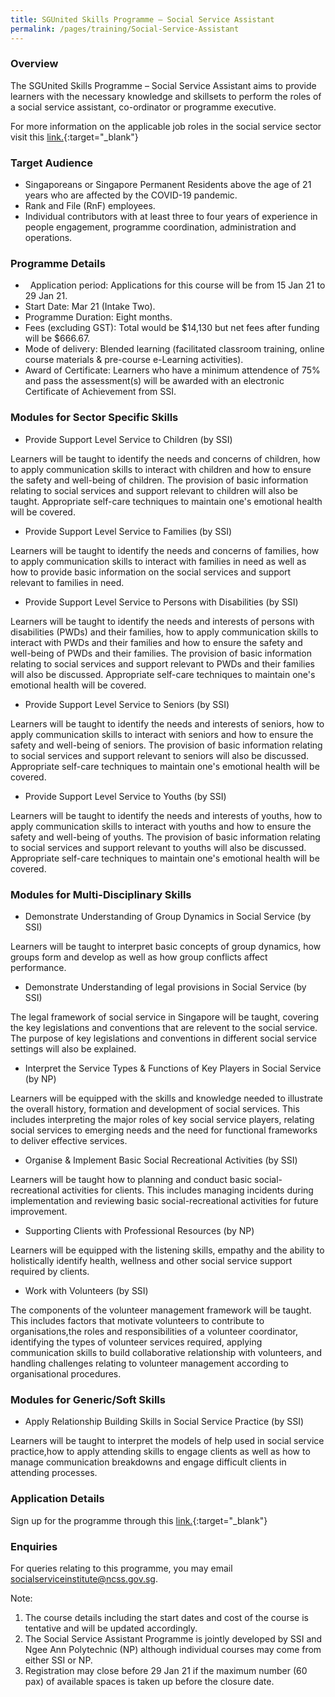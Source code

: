 ```yaml
---
title: SGUnited Skills Programme – Social Service Assistant
permalink: /pages/training/Social-Service-Assistant
---
```

### Overview
The SGUnited Skills Programme – Social Service Assistant aims to provide learners with the necessary knowledge and skillsets to perform the roles of a social service assistant, co-ordinator or programme executive.

For more information on the applicable job roles in the social service sector visit this [link.](https://www.myskillsfuture.sg/content/portal/en/career-resources/career-resources/campaigns/train-and-skill-up-for-jobs-in-Social-Services.html){:target="_blank"}

### Target Audience

-   Singaporeans or Singapore Permanent Residents above the age of 21 years who are affected by the COVID-19 pandemic.
-   Rank and File (RnF) employees.
-   Individual contributors with at least three to four years of experience in people engagement, programme coordination, administration and operations.

### Programme Details
-   Application period: Applications for this course will be from 15 Jan 21 to 29 Jan 21. 
-   Start Date: Mar 21 (Intake Two).
-   Programme Duration: Eight months.
-   Fees (excluding GST): Total would be $14,130 but net fees after funding will be $666.67. 
-   Mode of delivery: Blended learning (facilitated classroom training, online course materials & pre-course e-Learning activities).
-   Award of Certificate: Learners who have a minimum attendence of 75% and pass the assessment(s) will be awarded with an electronic Certificate of Achievement from SSI.

### Modules for Sector Specific Skills 

-   Provide Support Level Service to Children (by SSI)

Learners will be taught to identify the needs and concerns of children, how to apply communication skills to interact with children and how to ensure the safety and well-being of children. The provision of basic information relating to social services and support relevant to children will also be taught. Appropriate self-care techniques to maintain one's emotional health will be covered.

-   Provide Support Level Service to Families (by SSI)

Learners will be taught to identify the needs and concerns of families, how to apply communication skills to interact with families in need as well as how to provide basic information on the social services and support relevant to families in need.

-   Provide Support Level Service to Persons with Disabilities (by SSI)

Learners will be taught to identify the needs and interests of persons with disabilities (PWDs) and their families, how to apply communication skills to interact with PWDs and their families and how to ensure the safety and well-being of PWDs and their families. The provision of basic information relating to social services and support relevant to PWDs and their families will also be discussed. Appropriate self-care techniques to maintain one's emotional health will be covered.

-   Provide Support Level Service to Seniors (by SSI)

Learners will be taught to identify the needs and interests of seniors, how to apply communication skills to interact with seniors and how to ensure the safety and well-being of seniors. The provision of basic information relating to social services and support relevant to seniors will also be discussed. Appropriate self-care techniques to maintain one's emotional health will be covered.

-   Provide Support Level Service to Youths (by SSI)

Learners will be taught to identify the needs and interests of youths, how to apply communication skills to interact with youths and how to ensure the safety and well-being of youths. The provision of basic information relating to social services and support relevant to youths will also be discussed. Appropriate self-care techniques to maintain one's emotional health will be covered.

### Modules for Multi-Disciplinary Skills 

-   Demonstrate Understanding of Group Dynamics in Social Service (by SSI) 

Learners will be taught to interpret basic concepts of group dynamics, how groups form and develop as well as how group conflicts affect performance.

-   Demonstrate Understanding of legal provisions in Social Service (by SSI)

The legal framework of social service in Singapore will be taught, covering the key legislations and conventions that are relevent to the social service. The purpose of key legislations and conventions in different social service settings will also be explained.

-   Interpret the Service Types & Functions of Key Players in Social Service (by NP) 

Learners will be equipped with the skills and knowledge needed to illustrate the overall history, formation and development of social services. This includes interpreting the major roles of key social service players, relating social services to emerging needs and the need for functional frameworks to deliver effective services.

-   Organise & Implement Basic Social Recreational Activities (by SSI)

Learners will be taught how to planning and conduct basic social-recreational activities for clients. This includes managing incidents during implementation and reviewing basic social-recreational activities for future improvement.

-   Supporting Clients with Professional Resources (by NP)

Learners will be equipped with the listening skills, empathy and the ability to holistically identify health, wellness and other social service support required by clients.

-   Work with Volunteers (by SSI)

The components of the volunteer management framework will be taught. This includes factors that motivate volunteers to contribute to organisations,the roles and responsibilities of a volunteer coordinator, identifying the types of volunteer services required, applying communication skills to build collaborative relationship with volunteers, and handling challenges relating to volunteer management according to organisational procedures.

### Modules for Generic/Soft Skills
-   Apply Relationship Building Skills in Social Service Practice (by SSI)

Learners will be taught to interpret the models of help used in social service practice,how to apply attending skills to engage clients as well as how to manage communication breakdowns and engage difficult clients in attending processes.

### Application Details 

Sign up for the programme through this [link.](https://e-services.ncss.gov.sg/Training/Course/DetailProgramme/71BB84BC-4735-EB11-816C-000C296EE030){:target="_blank"}

### Enquiries

For queries relating to this programme, you may email socialserviceinstitute@ncss.gov.sg.

Note:

1. The course details including the start dates and cost of the course is tentative and will be updated accordingly.
2. The Social Service Assistant Programme is jointly developed by SSI and Ngee Ann Polytechnic (NP) although individual courses may come from either SSI or NP.
3. Registration may close before 29 Jan 21 if the maximum number (60 pax) of available spaces is taken up before the closure date.
